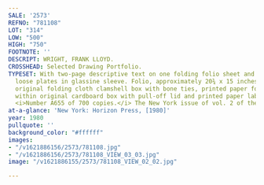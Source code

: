 ```yaml
---
SALE: '2573'
REFNO: "781108"
LOT: "314"
LOW: "500"
HIGH: "750"
FOOTNOTE: ''
DESCRIPT: WRIGHT, FRANK LLOYD.
CROSSHEAD: Selected Drawing Portfolio.
TYPESET: With two-page descriptive text on one folding folio sheet and 50 mounted
  loose plates in glassine sleeve. Folio, approximately 20¾ x 15 inches. Housed in
  original folding cloth clamshell box with bone ties, printed paper folding cases,
  within original cardboard box with pull-off lid and printed paper label on front.
  <i>Number A655 of 700 copies.</i> The New York issue of vol. 2 of the 3 volume set.
at-a-glance: 'New York: Horizon Press, [1980]'
year: 1980
pullquote: ''
background_color: "#ffffff"
images:
- "/v1621886156/2573/781108.jpg"
- "/v1621886156/2573/781108_VIEW_03_03.jpg"
image: "/v1621886155/2573/781108_VIEW_02_02.jpg"

---
```

